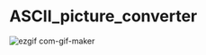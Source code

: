 # ASCII_picture_converter


![ezgif com-gif-maker](https://user-images.githubusercontent.com/83179142/158346851-cc26b882-a09e-4391-ae51-0f8947340258.gif)
